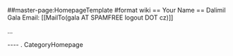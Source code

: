 \#\#master-page:HomepageTemplate \#format wiki == Your Name == Dalimil
Gala Email: \[\[MailTo(gala AT SPAMFREE logout DOT cz)\]\]

...

---- . CategoryHomepage

